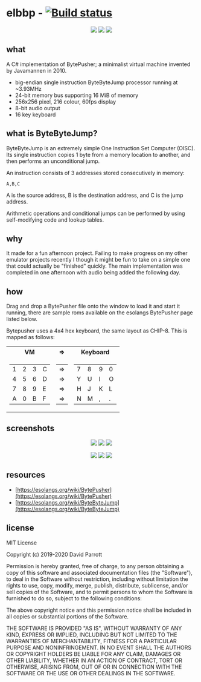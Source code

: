 # elbbp - [![Build status](https://ci.appveyor.com/api/projects/status/fo9v56l3j40519e2?svg=true)](https://ci.appveyor.com/project/eightlittlebits/elbbp)

<p align="center">
  <img src="https://eightlittlebits.github.io/elbbp/screenshots/scrolling-logo.png" />
  <img src="https://eightlittlebits.github.io/elbbp/screenshots/audio-test.png" />
  <img src="https://eightlittlebits.github.io/elbbp/screenshots/nyan.png" />
</p>

## what

A C# implementation of BytePusher; a minimalist virtual machine invented by Javamannen in 2010.

* big-endian single instruction ByteByteJump processor running at ~3.93MHz
* 24-bit memory bus supporting 16 MiB of memory
* 256x256 pixel, 216 colour, 60fps display
* 8-bit audio output
* 16 key keyboard

## what is ByteByteJump?

ByteByteJump is an extremely simple One Instruction Set Computer (OISC). Its single instruction copies 1 byte from a memory location to another, and then performs an unconditional jump.

An instruction consists of 3 addresses stored consecutively in memory:

	A,B,C

A is the source address, B is the destination address, and C is the jump address.

Arithmetic operations and conditional jumps can be performed by using self-modifying code and lookup tables.

## why

It made for a fun afternoon project. Failing to make progress on my other emulator projects recently I though it might be fun to take on a simple one that could actually be "finished" quickly. The main implementation was completed in one afternoon with audio being added the following day.

## how

Drag and drop a BytePusher file onto the window to load it and start it running, there are sample roms available on the esolangs BytePusher page listed below.

Bytepusher uses a 4x4 hex keyboard, the same layout as CHIP-8. This is mapped as follows:

<table>
    <tr>
        <th>VM</th>
        <th>=></th>
        <th>Keyboard</th>
    </tr>
    <tr>
        <td>
            <table>
				<tr><td>1</td><td>2</td><td>3</td><td>C</td></tr>
				<tr><td>4</td><td>5</td><td>6</td><td>D</td></tr>
				<tr><td>7</td><td>8</td><td>9</td><td>E</td></tr>
				<tr><td>A</td><td>0</td><td>B</td><td>F</td></tr>
            </table>
        </td>
        <td>
			<table>
				<tr><td>=&gt;</td></tr>
				<tr><td>=&gt;</td></tr>
				<tr><td>=&gt;</td></tr>
				<tr><td>=&gt;</td></tr>
			</table>
        </td>
		<td>
			<table>
				<tr><td>7</td><td>8</td><td>9</td><td>0</td></tr>
				<tr><td>Y</td><td>U</td><td>I</td><td>O</td></tr>
				<tr><td>H</td><td>J</td><td>K</td><td>L</td></tr>
				<tr><td>N</td><td>M</td><td>,</td><td>.</td></tr>
			</table>       
		</td>
    </tr> 
</table>

## screenshots

<p align="center">
  <img src="https://eightlittlebits.github.io/elbbp/screenshots/palette-test.png" />
  <img src="https://eightlittlebits.github.io/elbbp/screenshots/scrolling-logo.png" />
  <img src="https://eightlittlebits.github.io/elbbp/screenshots/sine-scroller.png" />
</p>
<p align="center">
  <img src="https://eightlittlebits.github.io/elbbp/screenshots/sprites.png" />
  <img src="https://eightlittlebits.github.io/elbbp/screenshots/audio-test.png" />
  <img src="https://eightlittlebits.github.io/elbbp/screenshots/nyan.png" />
</p>

## resources

- [https://esolangs.org/wiki/BytePusher](https://esolangs.org/wiki/BytePusher)
- [https://esolangs.org/wiki/ByteByteJump](https://esolangs.org/wiki/ByteByteJump)

## license

MIT License

Copyright (c) 2019-2020 David Parrott

Permission is hereby granted, free of charge, to any person obtaining a copy
of this software and associated documentation files (the "Software"), to deal
in the Software without restriction, including without limitation the rights
to use, copy, modify, merge, publish, distribute, sublicense, and/or sell
copies of the Software, and to permit persons to whom the Software is
furnished to do so, subject to the following conditions:

The above copyright notice and this permission notice shall be included in all
copies or substantial portions of the Software.

THE SOFTWARE IS PROVIDED "AS IS", WITHOUT WARRANTY OF ANY KIND, EXPRESS OR
IMPLIED, INCLUDING BUT NOT LIMITED TO THE WARRANTIES OF MERCHANTABILITY,
FITNESS FOR A PARTICULAR PURPOSE AND NONINFRINGEMENT. IN NO EVENT SHALL THE
AUTHORS OR COPYRIGHT HOLDERS BE LIABLE FOR ANY CLAIM, DAMAGES OR OTHER
LIABILITY, WHETHER IN AN ACTION OF CONTRACT, TORT OR OTHERWISE, ARISING FROM,
OUT OF OR IN CONNECTION WITH THE SOFTWARE OR THE USE OR OTHER DEALINGS IN THE
SOFTWARE.
